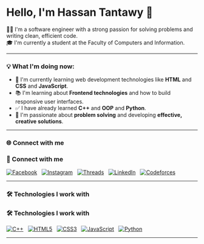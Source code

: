# Hello, I'm Hassan Tantawy 👋

👨‍💻 I'm a software engineer with a strong passion for solving problems and writing clean, efficient code.  
🎓 I'm currently a student at the Faculty of Computers and Information.

---

### 💡 What I'm doing now:

- 🧠 I'm currently learning web development technologies like **HTML** and **CSS** and **JavaScript**.
- 📚 I'm learning about **Frontend technologies** and how to build responsive user interfaces.
- ✅ I have already learned **C++** and **OOP** and **Python**.
- 🎯 I'm passionate about **problem solving** and developing **effective, creative solutions**.

---

### 🌐 Connect with me

### 🤝 Connect with me

[![Facebook](https://img.shields.io/badge/Facebook-1877F2?style=flat&logo=facebook&logoColor=white)](https://www.facebook.com/hassan.tantawy.7942)
&nbsp;
[![Instagram](https://img.shields.io/badge/Instagram-E4405F?style=flat&logo=instagram&logoColor=white)](https://www.instagram.com/hassan.tantawy.7942)
&nbsp;
[![Threads](https://img.shields.io/badge/Threads-000000?style=flat&logo=threads&logoColor=white)](https://www.threads.net/@hassan.tantawy.7942)
&nbsp;
[![LinkedIn](https://img.shields.io/badge/LinkedIn-0A66C2?style=flat&logo=linkedin&logoColor=white)](https://www.linkedin.com/in/hassan-tantawy-39ab27363/)
&nbsp;
[![Codeforces](https://img.shields.io/badge/Codeforces-1f8acb?style=flat&logo=codeforces&logoColor=white)](https://codeforces.com/profile/Hassan-Tantawy)


---

### 🛠️ Technologies I work with

### 🛠️ Technologies I work with

[![C++](https://img.shields.io/badge/C++-00599C?style=flat&logo=c%2b%2b&logoColor=white)](https://img.shields.io)
&nbsp;
[![HTML5](https://img.shields.io/badge/HTML5-E34F26?style=flat&logo=html5&logoColor=white)](https://img.shields.io)
&nbsp;
[![CSS3](https://img.shields.io/badge/CSS3-1572B6?style=flat&logo=css3&logoColor=white)](https://img.shields.io)
&nbsp;
[![JavaScript](https://img.shields.io/badge/JavaScript-F7DF1E?style=flat&logo=javascript&logoColor=black)](https://img.shields.io)
&nbsp;
[![Python](https://img.shields.io/badge/Python-3776AB?style=flat&logo=python&logoColor=white)](https://img.shields.io)

---

